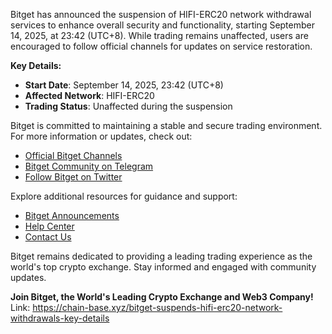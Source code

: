 Bitget has announced the suspension of HIFI-ERC20 network withdrawal services to enhance overall security and functionality, starting September 14, 2025, at 23:42 (UTC+8). While trading remains unaffected, users are encouraged to follow official channels for updates on service restoration.

**Key Details:**
- **Start Date**: September 14, 2025, 23:42 (UTC+8)
- **Affected Network**: HIFI-ERC20
- **Trading Status**: Unaffected during the suspension

Bitget is committed to maintaining a stable and secure trading environment. For more information or updates, check out:
- [Official Bitget Channels](https://www.bitget.com/support)
- [Bitget Community on Telegram](https://t.me/BitgetENOfficial)
- [Follow Bitget on Twitter](https://twitter.com/bitgetglobal)

Explore additional resources for guidance and support:
- [Bitget Announcements](https://www.bitget.com/support/announcement-center)
- [Help Center](https://www.bitget.com/support)
- [Contact Us](https://www.bitget.com/contact-us)

Bitget remains dedicated to providing a leading trading experience as the world's top crypto exchange. Stay informed and engaged with community updates.

**Join Bitget, the World's Leading Crypto Exchange and Web3 Company!**
Link: https://chain-base.xyz/bitget-suspends-hifi-erc20-network-withdrawals-key-details